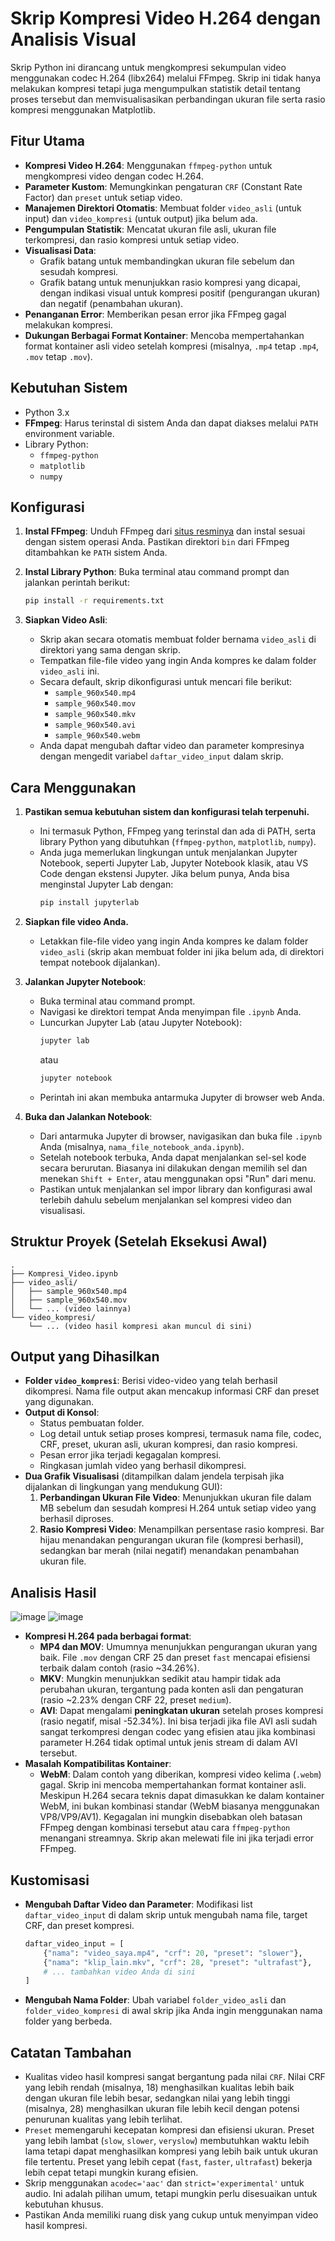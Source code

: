 # Skrip Kompresi Video H.264 dengan Analisis Visual

Skrip Python ini dirancang untuk mengkompresi sekumpulan video menggunakan codec H.264 (libx264) melalui FFmpeg. Skrip ini tidak hanya melakukan kompresi tetapi juga mengumpulkan statistik detail tentang proses tersebut dan memvisualisasikan perbandingan ukuran file serta rasio kompresi menggunakan Matplotlib.

## Fitur Utama

* **Kompresi Video H.264**: Menggunakan `ffmpeg-python` untuk mengkompresi video dengan codec H.264.
* **Parameter Kustom**: Memungkinkan pengaturan `CRF` (Constant Rate Factor) dan `preset` untuk setiap video.
* **Manajemen Direktori Otomatis**: Membuat folder `video_asli` (untuk input) dan `video_kompresi` (untuk output) jika belum ada.
* **Pengumpulan Statistik**: Mencatat ukuran file asli, ukuran file terkompresi, dan rasio kompresi untuk setiap video.
* **Visualisasi Data**:
    * Grafik batang untuk membandingkan ukuran file sebelum dan sesudah kompresi.
    * Grafik batang untuk menunjukkan rasio kompresi yang dicapai, dengan indikasi visual untuk kompresi positif (pengurangan ukuran) dan negatif (penambahan ukuran).
* **Penanganan Error**: Memberikan pesan error jika FFmpeg gagal melakukan kompresi.
* **Dukungan Berbagai Format Kontainer**: Mencoba mempertahankan format kontainer asli video setelah kompresi (misalnya, `.mp4` tetap `.mp4`, `.mov` tetap `.mov`).

## Kebutuhan Sistem

* Python 3.x
* **FFmpeg**: Harus terinstal di sistem Anda dan dapat diakses melalui `PATH` environment variable.
* Library Python:
    * `ffmpeg-python`
    * `matplotlib`
    * `numpy`

## Konfigurasi

1.  **Instal FFmpeg**:
    Unduh FFmpeg dari [situs resminya](https://ffmpeg.org/download.html) dan instal sesuai dengan sistem operasi Anda. Pastikan direktori `bin` dari FFmpeg ditambahkan ke `PATH` sistem Anda.

2.  **Instal Library Python**:
    Buka terminal atau command prompt dan jalankan perintah berikut:
    ```bash
    pip install -r requirements.txt
    ```

3.  **Siapkan Video Asli**:
    * Skrip akan secara otomatis membuat folder bernama `video_asli` di direktori yang sama dengan skrip.
    * Tempatkan file-file video yang ingin Anda kompres ke dalam folder `video_asli` ini.
    * Secara default, skrip dikonfigurasi untuk mencari file berikut:
        * `sample_960x540.mp4`
        * `sample_960x540.mov`
        * `sample_960x540.mkv`
        * `sample_960x540.avi`
        * `sample_960x540.webm`
    * Anda dapat mengubah daftar video dan parameter kompresinya dengan mengedit variabel `daftar_video_input` dalam skrip.

## Cara Menggunakan

1.  **Pastikan semua kebutuhan sistem dan konfigurasi telah terpenuhi.**
    * Ini termasuk Python, FFmpeg yang terinstal dan ada di PATH, serta library Python yang dibutuhkan (`ffmpeg-python`, `matplotlib`, `numpy`).
    * Anda juga memerlukan lingkungan untuk menjalankan Jupyter Notebook, seperti Jupyter Lab, Jupyter Notebook klasik, atau VS Code dengan ekstensi Jupyter. Jika belum punya, Anda bisa menginstal Jupyter Lab dengan:
        ```bash
        pip install jupyterlab
        ```

2.  **Siapkan file video Anda.**
    * Letakkan file-file video yang ingin Anda kompres ke dalam folder `video_asli` (skrip akan membuat folder ini jika belum ada, di direktori tempat notebook dijalankan).

3.  **Jalankan Jupyter Notebook**:
    * Buka terminal atau command prompt.
    * Navigasi ke direktori tempat Anda menyimpan file `.ipynb` Anda.
    * Luncurkan Jupyter Lab (atau Jupyter Notebook):
        ```bash
        jupyter lab
        ```
        atau
        ```bash
        jupyter notebook
        ```
    * Perintah ini akan membuka antarmuka Jupyter di browser web Anda.

4.  **Buka dan Jalankan Notebook**:
    * Dari antarmuka Jupyter di browser, navigasikan dan buka file `.ipynb` Anda (misalnya, `nama_file_notebook_anda.ipynb`).
    * Setelah notebook terbuka, Anda dapat menjalankan sel-sel kode secara berurutan. Biasanya ini dilakukan dengan memilih sel dan menekan `Shift + Enter`, atau menggunakan opsi "Run" dari menu.
    * Pastikan untuk menjalankan sel impor library dan konfigurasi awal terlebih dahulu sebelum menjalankan sel kompresi video dan visualisasi.

## Struktur Proyek (Setelah Eksekusi Awal)

```
.
├── Kompresi_Video.ipynb
├── video_asli/
│   ├── sample_960x540.mp4
│   ├── sample_960x540.mov
│   └── ... (video lainnya)
└── video_kompresi/
    └── ... (video hasil kompresi akan muncul di sini)
```

## Output yang Dihasilkan

* **Folder `video_kompresi`**: Berisi video-video yang telah berhasil dikompresi. Nama file output akan mencakup informasi CRF dan preset yang digunakan.
* **Output di Konsol**:
    * Status pembuatan folder.
    * Log detail untuk setiap proses kompresi, termasuk nama file, codec, CRF, preset, ukuran asli, ukuran kompresi, dan rasio kompresi.
    * Pesan error jika terjadi kegagalan kompresi.
    * Ringkasan jumlah video yang berhasil dikompresi.
* **Dua Grafik Visualisasi** (ditampilkan dalam jendela terpisah jika dijalankan di lingkungan yang mendukung GUI):
    1.  **Perbandingan Ukuran File Video**: Menunjukkan ukuran file dalam MB sebelum dan sesudah kompresi H.264 untuk setiap video yang berhasil diproses.
    2.  **Rasio Kompresi Video**: Menampilkan persentase rasio kompresi. Bar hijau menandakan pengurangan ukuran file (kompresi berhasil), sedangkan bar merah (nilai negatif) menandakan penambahan ukuran file.

## Analisis Hasil

![image](https://github.com/user-attachments/assets/2ecd4f02-17d6-4453-afb2-7a34028b8957)
![image](https://github.com/user-attachments/assets/766fe75b-8a8a-4ad0-bb56-596fd0d2d8b9)

* **Kompresi H.264 pada berbagai format**:
    * **MP4 dan MOV**: Umumnya menunjukkan pengurangan ukuran yang baik. File `.mov` dengan CRF 25 dan preset `fast` mencapai efisiensi terbaik dalam contoh (rasio ~34.26%).
    * **MKV**: Mungkin menunjukkan sedikit atau hampir tidak ada perubahan ukuran, tergantung pada konten asli dan pengaturan (rasio ~2.23% dengan CRF 22, preset `medium`).
    * **AVI**: Dapat mengalami **peningkatan ukuran** setelah proses kompresi (rasio negatif, misal -52.34%). Ini bisa terjadi jika file AVI asli sudah sangat terkompresi dengan codec yang efisien atau jika kombinasi parameter H.264 tidak optimal untuk jenis stream di dalam AVI tersebut.
* **Masalah Kompatibilitas Kontainer**:
    * **WebM**: Dalam contoh yang diberikan, kompresi video kelima (`.webm`) gagal. Skrip ini mencoba mempertahankan format kontainer asli. Meskipun H.264 secara teknis dapat dimasukkan ke dalam kontainer WebM, ini bukan kombinasi standar (WebM biasanya menggunakan VP8/VP9/AV1). Kegagalan ini mungkin disebabkan oleh batasan FFmpeg dengan kombinasi tersebut atau cara `ffmpeg-python` menangani streamnya. Skrip akan melewati file ini jika terjadi error FFmpeg.

## Kustomisasi

* **Mengubah Daftar Video dan Parameter**: Modifikasi list `daftar_video_input` di dalam skrip untuk mengubah nama file, target CRF, dan preset kompresi.
    ```python
    daftar_video_input = [
        {"nama": "video_saya.mp4", "crf": 20, "preset": "slower"},
        {"nama": "klip_lain.mkv", "crf": 28, "preset": "ultrafast"},
        # ... tambahkan video Anda di sini
    ]
    ```
* **Mengubah Nama Folder**: Ubah variabel `folder_video_asli` dan `folder_video_kompresi` di awal skrip jika Anda ingin menggunakan nama folder yang berbeda.

## Catatan Tambahan

* Kualitas video hasil kompresi sangat bergantung pada nilai `CRF`. Nilai CRF yang lebih rendah (misalnya, 18) menghasilkan kualitas lebih baik dengan ukuran file lebih besar, sedangkan nilai yang lebih tinggi (misalnya, 28) menghasilkan ukuran file lebih kecil dengan potensi penurunan kualitas yang lebih terlihat.
* `Preset` memengaruhi kecepatan kompresi dan efisiensi ukuran. Preset yang lebih lambat (`slow`, `slower`, `veryslow`) membutuhkan waktu lebih lama tetapi dapat menghasilkan kompresi yang lebih baik untuk ukuran file tertentu. Preset yang lebih cepat (`fast`, `faster`, `ultrafast`) bekerja lebih cepat tetapi mungkin kurang efisien.
* Skrip menggunakan `acodec='aac'` dan `strict='experimental'` untuk audio. Ini adalah pilihan umum, tetapi mungkin perlu disesuaikan untuk kebutuhan khusus.
* Pastikan Anda memiliki ruang disk yang cukup untuk menyimpan video hasil kompresi.
